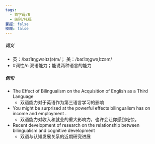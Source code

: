 ```yaml
---
tags:
  - 首字母/B
  - 级别/托福
掌握: false
模糊: false
---
```

##### 词义
- 英：/baɪˈlɪŋgwəlɪz(ə)m/； 美：/baɪˈlɪŋgwəˌlɪzəm/
- #词性/n  双语能力；能说两种语言的能力
##### 例句
- The Effect of Bilingualism on the Acquisition of English as a Third Language
	- 双语能力对于英语作为第三语言学习的影响
- You might be surprised at the powerful effects bilingualism has on income and employment .
	- 双语能力对收入和就业的重大影响力，也许会让你感到吃惊。
- Recent development of research on the relationship between bilingualism and cognitive development
	- 双语与认知发展关系的近期研究进展
